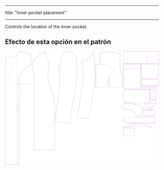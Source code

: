 - - -
title: "Inner pocket placement"
- - -

Controls the location of the inner pocket.

## Efecto de esta opción en el patrón

![This image shows the effect of this option by superimposing several variants that have a different value for this option](carlita_innerpocketplacement_sample.svg "Effect of this option on the pattern")
